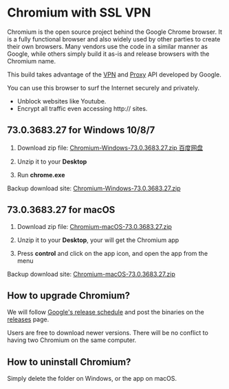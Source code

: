 # Chromium with SSL VPN

Chromium is the open source project behind the Google Chrome browser. It is a fully functional browser and also widely used by other parties to create their own browsers. Many vendors use the code in a similar manner as Google, while others simply build it as-is and release browsers with the Chromium name.

This build takes advantage of the [VPN](https://developer.chrome.com/extensions/vpnProvider) and [Proxy](https://developer.chrome.com/extensions/proxy) API developed by Google. 

You can use this browser to surf the Internet securely and privately.
* Unblock websites like Youtube.
* Encrypt all traffic even accessing http:// sites.

## 73.0.3683.27 for Windows 10/8/7

1. Download zip file: [Chromium-Windows-73.0.3683.27.zip 百度网盘](https://pan.baidu.com/s/1f-hZCu_r3-mxuuavwCtyIA)

2. Unzip it to your **Desktop**

3. Run **chrome.exe**

Backup download site: [Chromium-Windows-73.0.3683.27.zip](http://167.99.163.129/Chromium-Windows-73.0.3683.27.zip)

## 73.0.3683.27 for macOS

1. Download zip file: [Chromium-macOS-73.0.3683.27.zip](https://github.com/jjqqkk/chromium/releases/download/73.0.3683.27/Chromium-macOS-73.0.3683.27.zip)

2. Unzip it to your **Desktop**, your will get the Chromium app

3. Press **control** and click on the app icon, and open the app from the menu

Backup download site: [Chromium-macOS-73.0.3683.27.zip](http://167.99.163.129/Chromium-macOS-73.0.3683.27.zip)

## How to upgrade Chromium?

We will follow [Google's release schedule](https://chromiumdash.appspot.com/schedule) and post the binaries on the [releases](https://github.com/jjqqkk/chromium/releases) page.

Users are free to download newer versions. There will be no conflict to having two Chromium on the same computer.

## How to uninstall Chromium?

Simply delete the folder on Windows, or the app on macOS.
